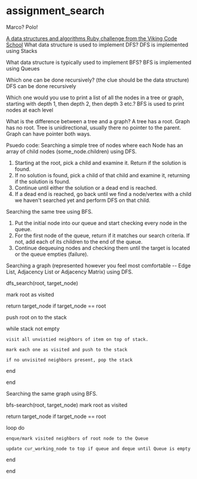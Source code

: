 # assignment_search
Marco?  Polo!

[A data structures and algorithms Ruby challenge from the Viking Code School](http://www.vikingcodeschool.com)
What data structure is used to implement DFS?
DFS is implemented using Stacks

What data structure is typically used to implement BFS?
BFS is implemented using Queues

Which one can be done recursively? (the clue should be the data structure)
DFS can be done recursively

Which one would you use to print a list of all the nodes in a tree or graph, starting with depth 1, then depth 2, then depth 3 etc.?
BFS is used to print nodes at each level

What is the difference between a tree and a graph?
A tree has a root. Graph has no root.
Tree is unidirectional, usually there no pointer to the parent. Graph can have pointer both ways.

Psuedo code:
Searching a simple tree of nodes where each Node has an array of child nodes (some_node.children) using DFS.

1. Starting at the root, pick a child and examine it. Return if the solution is found.
2. If no solution is found, pick a child of that child and examine it, returning if the solution is found.
3. Continue until either the solution or a dead end is reached.
4. If a dead end is reached, go back until we find a node/vertex with a child we haven't searched yet and perform DFS on that child.

Searching the same tree using BFS.

1. Put the initial node into our queue and start checking every node in the queue.
2. For the first node of the queue, return if it matches our search criteria. If not, add each of its children to the end of the queue.
3. Continue dequeuing nodes and checking them until the target is located or the queue empties (failure).


Searching a graph (represented however you feel most comfortable -- Edge List, Adjacency List or Adjacency Matrix) using DFS.


dfs_search(root, target_node)

  mark root as visited
  
  return target_node if target_node == root
  
  push root on to the stack
  
  while stack not empty
  
    visit all unvistied neighbors of item on top of stack.
    
    mark each one as visited and push to the stack
    
    if no unvisited neighbors present, pop the stack
    
  end
  
end


Searching the same graph using BFS.


bfs-search(root, target_node)
  mark root as visited
  
  return target_node if target_node == root
  
  loop do
  
    enque/mark visited neighbors of root node to the Queue
    
    update cur_working_node to top if queue and deque until Queue is empty
    
  end
  
end

